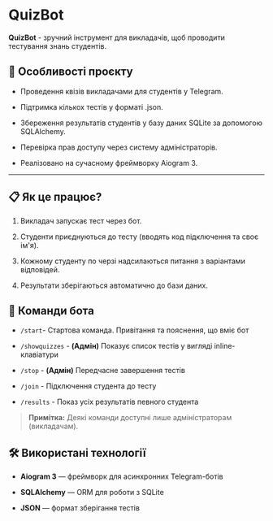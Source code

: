 # QuizBot

**QuizBot** - зручний інструмент для викладачів, щоб проводити тестування знань студентів.


## 🚀 Особливості проєкту

- Проведення квізів викладачами для студентів у Telegram.

- Підтримка кількох тестів у форматі .json.

- Збереження результатів студентів у базу даних SQLite за допомогою SQLAlchemy.

- Перевірка прав доступу через систему адміністраторів.

- Реалізовано на сучасному фреймворку Aiogram 3.

---

## 📋 Як це працює?

1. Викладач запускає тест через бот.

2. Студенти приєднуються до тесту (вводять код підключення та своє ім'я).

3. Кожному студенту по черзі надсилаються питання з варіантами відповідей.

4. Результати зберігаються автоматично до бази даних.


## 📖 Команди бота

- `/start`- Стартова команда. Привітання та пояснення, що вміє бот
 
- `/showquizzes` - **(Адмін)** Показує список тестів у вигляді inline-клавіатури
  
- `/stop` -  **(Адмін)** Передчасне завершення тестів

- `/join` - Підключення студента до тесту

- `/results` - Показ усіх результатів певного студента
  
> **Примітка:** Деякі команди доступні лише адміністраторам (викладачам).


## 🛠 Використані технології
 - **Aiogram 3** — фреймворк для асинхронних Telegram-ботів

- **SQLAlchemy** — ORM для роботи з SQLite

- **JSON** — формат зберігання тестів

